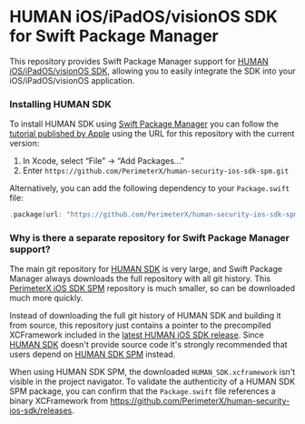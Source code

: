 # HUMAN iOS/iPadOS/visionOS SDK for Swift Package Manager

This repository provides Swift Package Manager support for [HUMAN iOS/iPadOS/visionOS SDK](https://github.com/PerimeterX/human-security-ios-sdk), allowing you to easily integrate the SDK into your iOS/iPadOS/visionOS application.

### Installing HUMAN SDK

To install HUMAN SDK using [Swift Package Manager](https://github.com/apple/swift-package-manager) you can follow the [tutorial published by Apple](https://developer.apple.com/documentation/xcode/adding_package_dependencies_to_your_app) using the URL for this repository with the current version:

1. In Xcode, select “File” → “Add Packages...”
2. Enter `https://github.com/PerimeterX/human-security-ios-sdk-spm.git`

Alternatively, you can add the following dependency to your `Package.swift` file:

```swift
.package(url: "https://github.com/PerimeterX/human-security-ios-sdk-spm.git", from: "4.3.0")
```

### Why is there a separate repository for Swift Package Manager support?

The main git repository for [HUMAN SDK](https://github.com/PerimeterX/human-security-ios-sdk) is very large, and Swift Package Manager always downloads the full repository with all git history. This [PerimeterX iOS SDK SPM](https://github.com/PerimeterX/human-security-ios-sdk-spm) repository is much smaller, so can be downloaded much more quickly.

Instead of downloading the full git history of HUMAN SDK and building it from source, this repository just contains a pointer to the precompiled XCFramework included in the [latest HUMAN iOS SDK release](https://github.com/PerimeterX/human-security-ios-sdk/releases/latest). Since [HUMAN SDK](https://github.com/PerimeterX/human-security-ios-sdk) doesn't provide source code it's strongly recommended that users depend on [HUMAN SDK SPM](https://github.com/PerimeterX/human-security-ios-sdk-spm) instead.

When using HUMAN SDK SPM, the downloaded `HUMAN_SDK.xcframework` isn't visible in the project navigator. To validate the authenticity of a HUMAN SDK SPM package, you can confirm that the `Package.swift` file references a binary XCFramework from https://github.com/PerimeterX/human-security-ios-sdk/releases. 
